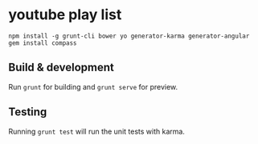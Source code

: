 # youtube play list

`npm install -g grunt-cli bower yo generator-karma generator-angular`
`gem install compass`


## Build & development

Run `grunt` for building and `grunt serve` for preview.

## Testing

Running `grunt test` will run the unit tests with karma.
